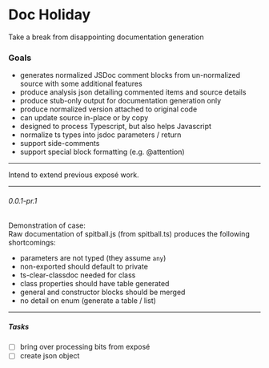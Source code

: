 # Doc Holiday

Take a break from disappointing documentation generation

### Goals
- generates normalized JSDoc comment blocks from un-normalized
source with some additional features
- produce analysis json detailing commented items and source details
- produce stub-only output for documentation generation only
- produce normalized version attached to original code
- can update source in-place or by copy
- designed to process Typescript, but also helps Javascript
- normalize ts types into jsdoc parameters / return
- support side-comments
- support special block formatting (e.g. @attention)

----------

Intend to extend previous exposé work.

-----------
###### 0.0.1-pr.1
Demonstration of case:  
Raw documentation of spitball.js (from spitball.ts)
produces the following shortcomings:

- parameters are not typed (they assume `any`)
- non-exported should default to private
- ts-clear-classdoc needed for class
- class properties should have table generated
- general and constructor blocks should be merged
- no detail on enum (generate a table / list)

-----------------
##### Tasks

- [ ] bring over processing bits from exposé
- [ ] create json object